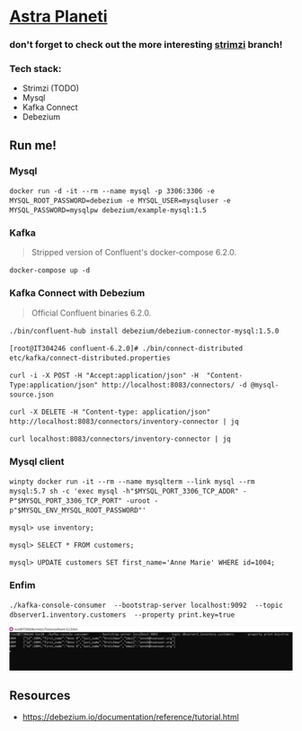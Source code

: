 # [Astra Planeti](https://en.wikipedia.org/wiki/Astra_Planeta)

### don't forget to check out the more interesting [strimzi](https://github.com/LeonardoBonacci/astra-planeti/tree/strimzi) branch!

### Tech stack:
* Strimzi (TODO)
* Mysql
* Kafka Connect
* Debezium

## Run me!

### Mysql 
`docker run -d -it --rm --name mysql -p 3306:3306 -e MYSQL_ROOT_PASSWORD=debezium -e MYSQL_USER=mysqluser -e MYSQL_PASSWORD=mysqlpw debezium/example-mysql:1.5`


### Kafka 
> Stripped version of Confluent's docker-compose 6.2.0.

`docker-compose up -d`

### Kafka Connect with Debezium
> Official Confluent binaries 6.2.0.

`./bin/confluent-hub install debezium/debezium-connector-mysql:1.5.0`

`[root@IT304246 confluent-6.2.0]# ./bin/connect-distributed etc/kafka/connect-distributed.properties`

`curl -i -X POST -H "Accept:application/json" -H  "Content-Type:application/json" http://localhost:8083/connectors/ -d @mysql-source.json`

`curl -X DELETE -H "Content-type: application/json" http://localhost:8083/connectors/inventory-connector | jq`

`curl localhost:8083/connectors/inventory-connector | jq`

### Mysql client
`winpty docker run -it --rm --name mysqlterm --link mysql --rm mysql:5.7 sh -c 'exec mysql -h"$MYSQL_PORT_3306_TCP_ADDR" -P"$MYSQL_PORT_3306_TCP_PORT" -uroot -
p"$MYSQL_ENV_MYSQL_ROOT_PASSWORD"'`

`mysql> use inventory;`

`mysql> SELECT * FROM customers;`

`mysql> UPDATE customers SET first_name='Anne Marie' WHERE id=1004;`

### Enfim
`./kafka-console-consumer 
     --bootstrap-server localhost:9092 
     --topic dbserver1.inventory.customers 
     --property print.key=true`

![Enfim](https://github.com/LeonardoBonacci/astra-planeti/blob/main/images/kafka-console-consumer.png)

## Resources
* https://debezium.io/documentation/reference/tutorial.html
